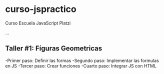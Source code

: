 # curso-jspractico
Curso Escuela JavaScript Platzi

...

## Taller #1: Fíguras Geometricas

-Primer paso: Definir las formas
-Segundo paso: Implementar las formulas en JS
-Tercer paso: Crear funciones
-Cuarto paso: Integrar JS con HTML 